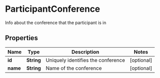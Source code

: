 

# ParticipantConference

Info about the conference that the participant is in

## Properties

| Name | Type | Description | Notes |
|------------ | ------------- | ------------- | -------------|
|**id** | **String** | Uniquely identifies the conference |  [optional] |
|**name** | **String** | Name of the conference |  [optional] |



